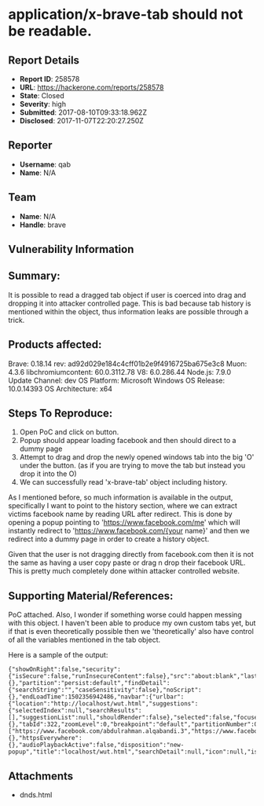 # application/x-brave-tab should not be readable.

## Report Details
- **Report ID**: 258578
- **URL**: https://hackerone.com/reports/258578
- **State**: Closed
- **Severity**: high
- **Submitted**: 2017-08-10T09:33:18.962Z
- **Disclosed**: 2017-11-07T22:20:27.250Z

## Reporter
- **Username**: qab
- **Name**: N/A

## Team
- **Name**: N/A
- **Handle**: brave

## Vulnerability Information

## Summary:

It is possible to read a dragged tab object if user is coerced into drag and dropping it into attacker controlled page. This is bad because tab history is mentioned within the object, thus information leaks are possible through a trick.

## Products affected: 

 
Brave: 0.18.14 
rev: ad92d029e184c4cff01b2e9f4916725ba675e3c8 
Muon: 4.3.6 
libchromiumcontent: 60.0.3112.78 
V8: 6.0.286.44 
Node.js: 7.9.0 
Update Channel: dev 
OS Platform: Microsoft Windows 
OS Release: 10.0.14393 
OS Architecture: x64

## Steps To Reproduce:

1. Open PoC and click on button.
2. Popup should appear loading facebook and then should direct to a dummy page
3. Attempt to drag and drop the newly opened windows tab into the big 'O' under the button. (as if you are trying to move the tab but instead you drop it into the O)
4. We can successfully read 'x-brave-tab' object including history.

As I mentioned before, so much information is available in the output, specifically I want to point to the history section, where we can extract victims facebook name by reading URL after redirect.
This is done by opening a popup pointing to 'https://www.facebook.com/me' which will instantly redirect to 'https://www.facebook.com/{your name}' and then we redirect into a dummy page in order to create a history object.

Given that the user is not dragging directly from facebook.com then it is not the same as having a user copy paste or drag n drop their facebook URL. This is pretty much completely done within attacker controlled website.

## Supporting Material/References:

PoC attached.
Also, I wonder if something worse could happen messing with this object. I haven't been able to produce my own custom tabs yet, but if that is even theoretically possible then we 'theoretically' also have control of all the variables mentioned in the tab object.

Here is a sample of the output:
```
{"showOnRight":false,"security":{"isSecure":false,"runInsecureContent":false},"src":"about:blank","lastAccessedTime":1502356944847,"computedThemeColor":null,"guestInstanceId":44,"adblock":{},"partition":"persist:default","findDetail":{"searchString":"","caseSensitivity":false},"noScript":{},"endLoadTime":1502356942486,"navbar":{"urlbar":{"location":"http://localhost/wut.html","suggestions":{"selectedIndex":null,"searchResults":[],"suggestionList":null,"shouldRender":false},"selected":false,"focused":false,"active":false}},"trackingProtection":{},"tabId":322,"zoomLevel":0,"breakpoint":"default","partitionNumber":0,"history":["https://www.facebook.com/abdulrahman.alqabandi.3","https://www.facebook.com/abdulrahman.alqabandi.3","http://localhost/wut.html"],"audioMuted":false,"startLoadTime":1502356941347,"provisionalLocation":"https://www.facebook.com/abdulrahman.alqabandi.3","location":"http://localhost/wut.html","fingerprintingProtection":{},"httpsEverywhere":{},"audioPlaybackActive":false,"disposition":"new-popup","title":"localhost/wut.html","searchDetail":null,"icon":null,"isPrivate":false,"openerTabId":5,"parentFrameKey":null,"loading":false,"hrefPreview":"","unloaded":false,"key":1}
```

## Attachments
- dnds.html
